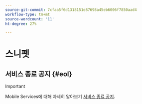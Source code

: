 ```yaml
---
source-git-commit: 7cfaa5f6d1318151e87698a45eb6006f7850aad4
workflow-type: tm+mt
source-wordcount: '11'
ht-degree: 27%

---
```

# 스니펫

## 서비스 종료 공지 {#eol}

>[!IMPORTANT]
>
>Mobile Services에 대해 자세히 알아보기 [서비스 종료 공지](/help/using/eol.md).
